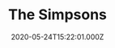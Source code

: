 ---
title: "The Simpsons"
year: 1989
date: 2020-05-24T15:22:01.000Z
permalink: /almanac/tv/2020-05-24-the-simpsons/index.html
season: 18
rating: 2
tmdbid: 456
---